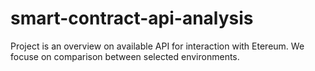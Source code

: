 # smart-contract-api-analysis
Project is an overview on available API for interaction with Etereum.  We focuse on comparison between selected environments. 
